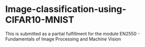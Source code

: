 # Image-classification-using-CIFAR10-MNIST
This is submitted as a partial fulfillment for the module EN2550 - Fundamentals of Image Processing and Machine Vision
